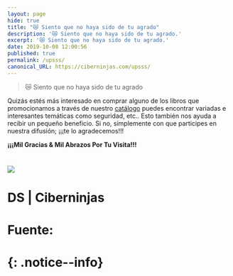 ```yaml
---
layout: page
hide: true
title: "😿 Siento que no haya sido de tu agrado"
description: '😿 Siento que no haya sido de tu agrado.'
excerpt: '😿 Siento que no haya sido de tu agrado.'
date: 2019-10-08 12:00:56
published: true
permalink: /upsss/
canonical_URL: https://ciberninjas.com/upsss/
---
```


> 😿 Siento que no haya sido de tu agrado

Quizás estés más interesado en comprar alguno de los libros que promocionamos a través de nuestro [catálogo](/catalogo/) puedes encontrar variadas e interesantes temáticas como seguridad, etc..  Esto también nos ayuda a recibir un pequeño beneficio. Si no, simplemente con que participes en nuestra difusión; ¡¡¡te lo agradecemos!!!

**¡¡¡Mil Gracias & Mil Abrazos Por Tu Visita!!!**

# <figure>
#     <a href="/assets/img/Fx636.jpg" class="image-popup"><img src="/assets/img/F.jpg"></a>
#     <figcaption>DS | Ciberninjas</figcaption>
# </figure>

# **Fuente**: [](URL "")
# {: .notice--info}